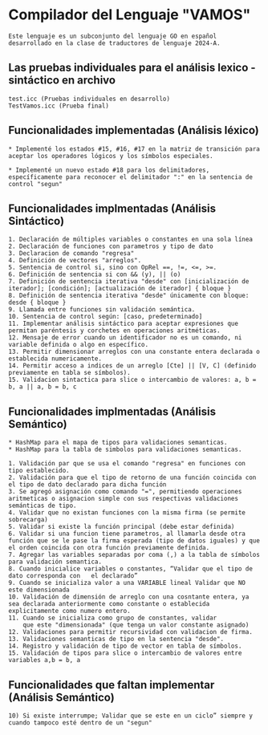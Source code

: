 # Compilador del Lenguaje "VAMOS"

    Este lenguaje es un subconjunto del lenguaje GO en español desarrollado en la clase de traductores de lenguaje 2024-A.

## Las pruebas individuales para el análisis lexico - sintáctico en archivo

    test.icc (Pruebas individuales en desarrollo)
    TestVamos.icc (Prueba final)

## Funcionalidades implementadas (Análisis léxico)

    * Implementé los estados #15, #16, #17 en la matriz de transición para aceptar los operadores lógicos y los símbolos especiales.

    * Implementé un nuevo estado #18 para los delimitadores, específicamente para reconocer el delimitador ":" en la sentencia de control "segun"

## Funcionalidades implmentadas (Análisis Sintáctico)

    1. Declaración de múltiples variables o constantes en una sola línea
    2. Declaración de funciones con parametros y tipo de dato
    3. Declaracion de comando "regresa"
    4. Definición de vectores "arreglos".
    5. Sentencia de control si, sino con OpRel ==, !=, <=, >=. 
    6. Definición de sentencia si con && (y), || (o)
    7. Definición de sentencia iterativa "desde" con [inicialización de iterador]; [condición]; [actualización de iterador] { bloque }   
    8. Definición de sentencia iterativa "desde" únicamente con bloque: desde { bloque }
    9. Llamada entre funciones sin validación semántica.
    10. Sentencia de control según: [caso, predeterminado] 
    11. Implementar análisis sintáctico para aceptar expresiones que permitan paréntesis y corchetes en operaciones aritméticas.
    12. Mensaje de error cuando un identificador no es un comando, ni variable definida o algo en específico.
    13. Permitir dimensionar arreglos con una constante entera declarada o establecida numericamente.
    14. Permitir acceso a indices de un arreglo [Cte] || [V, C] (definido previamente en tabla se símbolos).
    15. Validacion sintactica para slice o intercambio de valores: a, b = b, a || a, b = b, c

## Funcionalidades implmentadas (Análisis Semántico)

    * HashMap para el mapa de tipos para validaciones semanticas.
    * HashMap para la tabla de simbolos para validaciones semanticas.

    1. Validación par que se usa el comando "regresa" en funciones con tipo establecido.
    2. Validación para que el tipo de retorno de una función coincida con el tipo de dato declarado para dicha función
    3. Se agregó asignación como comando "=", permitiendo operaciones aritmeticas o asignacion simple con sus respectivas validaciones semánticas de tipo.
    4. Validar que no existan funciones con la misma firma (se permite sobrecarga)
    5. Validar si existe la función principal (debe estar definida)
    6. Validar si una funcion tiene parametros, al llamarla desde otra función que se le pase la firma esperada (tipo de datos iguales) y que el orden coincida con otra función previamente definida. 
    7. Agregar las variables separadas por coma (,) a la tabla de símbolos para validación semantica.
    8. Cuando inicialice variables o constantes, “Validar que el tipo de dato corresponda con   el declarado”
    9. Cuando se inicializa valor a una VARIABLE lineal Validar que NO este dimensionada
    10. Validación de dimensión de arreglo con una cosntante entera, ya sea declarada anteriormente como constante o establecida explicitamente como numero entero.
    11. Cuando se inicializa como grupo de constantes, validar
        que este "dimensionada" (que tenga un valor constante asignado)
    12. Validaciones para permitir recursividad con validacion de firma.
    13. Validaciones semanticas de tipo en la sentencia "desde".
    14. Registro y validación de tipo de vector en tabla de símbolos.
    15. Validación de tipos para slice o intercambio de valores entre variables a,b = b, a    
    
## Funcionalidades que faltan implementar (Análisis Semántico)

    10) Si existe interrumpe; Validar que se este en un ciclo” siempre y cuando tampoco esté dentro de un "segun"
